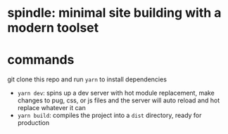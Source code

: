 # spindle: minimal site building with a modern toolset

# commands
git clone this repo and run `yarn` to install dependencies
- `yarn dev`: spins up a dev server with hot module replacement, make changes to pug, css, or js files and the server will auto reload and hot replace whatever it can
- `yarn build`: compiles the project into a `dist` directory, ready for production